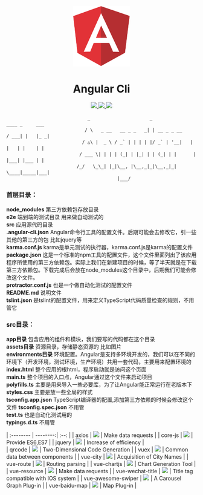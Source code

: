 <p align="center">
  <a href="https://github.com/NidhoggDJoking" target="_blank">
    <img width="150" src="https://github.com/NidhoggDJoking/VueCli/blob/master/src/image/Logo/Angular.png" alt="logo">
  </a>
</p>

<h1 align="center">Angular Cli</h1>

<p align="center">
  <a href="https://www.angularjs.net.cn/" target="_blank">
    <img src="https://img.shields.io/badge/Angular%20Cli-8.3.2-brightgreen">
  </a>
  <a href="https://nodejs.org/en/" target="_blank">
    <img src="https://img.shields.io/badge/Node-12.6.0-yellow">
  </a>
   <a href="https://ng.ant.design/" target="_blank">
    <img src="https://img.shields.io/badge/Ant%20Design-8.3.0-blue">
  </a>
</p>

```
                              _                      _                 ____ _     ___
                             / \   _ __   __ _ _   _| | __ _ _ __     / ___| |   |_ _|
                            / △\ |  _ \ / _` | | | | |/ _` | '__|   | |   | |    | |
                           / ___ \| | | | (_| | |_| | | (_| | |      | |___| |___ | |
                          /_/   \_\_| |_|\__, |\__,_|_|\__,_|_|       \____|_____|___|
                                         |___/

```

<h3>首层目录：</h3>
<b>node_modules</b>        第三方依赖包存放目录</br>
<b>e2e</b>                  端到端的测试目录  用来做自动测试的</br>
<b>src</b>                 应用源代码目录 </br>
<b>.angular-cli.json</b>    Angular命令行工具的配置文件。后期可能会去修改它，引一些其他的第三方的包  比如jquery等</br>
<b>karma.conf.js</b>        karma是单元测试的执行器，karma.conf.js是karma的配置文件</br>
<b>package.json</b>         这是一个标准的npm工具的配置文件，这个文件里面列出了该应用程序所使用的第三方依赖包。实际上我们在新建项目的时候，等了半天就是在下载第三方依赖包。下载完成后会放在node_modules这个目录中，后期我们可能会修改这个文件。</br>
<b>protractor.conf.js</b>   也是一个做自动化测试的配置文件</br>
<b>README.md</b>            说明文件</br>
<b>tslint.json</b>          是tslint的配置文件，用来定义TypeScript代码质量检查的规则，不用管它</br>

<h3>src目录：</h3>
<b>app目录</b>                包含应用的组件和模块，我们要写的代码都在这个目录</br>
<b>assets目录</b>            资源目录，存储静态资源的  比如图片</br>
<b>environments目录</b>      环境配置。Angular是支持多环境开发的，我们可以在不同的环境下（开发环境，测试环境，生产环境）共用一套代码，主要用来配置环境的</br>
<b>index.html</b>          整个应用的根html，程序启动就是访问这个页面</br>
<b>main.ts</b>             整个项目的入口点，Angular通过这个文件来启动项目</br>
<b>polyfills.ts</b>      主要是用来导入一些必要库，为了让Angular能正常运行在老版本下</br>
<b>styles.css</b>         主要是放一些全局的样式</br>
<b>tsconfig.app.json</b>   TypeScript编译器的配置,添加第三方依赖的时候会修改这个文件
<b>tsconfig.spec.json</b>  不用管</br>
<b>test.ts</b>          也是自动化测试用的</br>
<b>typings.d.ts</b>        不用管</br>


| :-------- | --------:| :--: |
| axios  | <img src="https://img.shields.io/badge/npm-0.19-green"> |  Make data requests |
| core-js    | <img src="https://img.shields.io/badge/npm-2.6.5-green">   | Provide ES6,ES7  |
| jquery  | <img src="https://img.shields.io/badge/npm-3.4.1-green"> | Increase of efficiency |  
| qrcode |   <img src="https://img.shields.io/badge/npm-1.4.1-green"> | Two-Dimensional Code Generation | 
| vuex  |  <img src="https://img.shields.io/badge/npm-3.0.1-green"> | Common data between components | 
| vue-city |   <img src="https://img.shields.io/badge/npm-2.0.0-green"> | Acquisition of City Names | 
| vue-route |   <img src="https://img.shields.io/badge/npm-3.0.3-green"> | Routing parsing | 
| vue-chartjs |  <img src="https://img.shields.io/badge/npm-3.4.2-green"> | Chart Generation Tool | 
| vue-resource   |   <img src="https://img.shields.io/badge/npm-1.5.1-green"> | Make data requests | 
| vue-wechat-title   | <img src="https://img.shields.io/badge/npm-2.0.5-green"> | Title tag compatible with IOS system | 
| vue-awesome-swiper  |  <img src="https://img.shields.io/badge/npm-3.1.3-green"> | A Carousel Graph Plug-in | 
| vue-baidu-map | <img src="https://img.shields.io/badge/npm-0.21.2-green"> | Map Plug-in | 